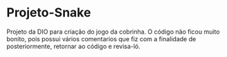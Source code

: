 # Projeto-Snake
Projeto da DIO para criação do jogo da cobrinha.
O código não ficou muito bonito, pois possui vários comentarios que fiz com a finalidade de posteriormente, retornar ao código e revisa-ló.
